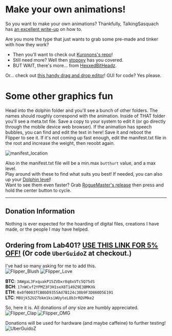 # Make your own animations!

So you want to make your own animations? Thankfully, TalkingSasquach has [an excellent write-up](https://github.com/skizzophrenic/Talking-Sasquach) on how to.

Are you more the type that just wants to grab some pre-made and tinker with how they work?<br>
- Then you'll want to check out [Kuronons's repo](https://github.com/Kuronons/FZ_graphics)!<br>
- Still need more? Well then [stopoxy](https://github.com/stopoxy/FZAnimations) has you covered.
- BUT WAIT, there's more... from [HexxedBitHeadz](https://github.com/HexxedBitHeadz/FlipperZeroWallpaper).

Or... check out [this handy drag and drop editor](https://ilin.pt/stuff/fui-editor/)! GUI for code? Yes please.

# Some other graphics fun
Head into the dolphin folder and you'll see a bunch of other folders. The names should roughly correspond with the animation. Inside of THAT folder you'll see a meta.txt file. Save a copy to your system to edit it (or go directly through the mobile device web browser). If the animation has speech bubbles, you can find and edit the text in here! Save it and reboot the Flipper to see it. If it's not coming up fast enough, edit the manifest.txt file in the root and increase the weight, then reoobt again.

![manifest_location](https://user-images.githubusercontent.com/57457139/174727907-6547e3fc-fe2c-4968-be99-d6ff8279bda9.png)

Also in the manifest.txt file will be a min.max `butthurt` value, and a max level.<br>
Play around with these to find what suits you best! If needed, you can also up your [Dolphin level](https://github.com/UberGuidoZ/Flipper/tree/main/Dolphin_Level)!<br>
Want to see them even faster? Grab [RogueMaster's release](https://github.com/RogueMaster/flipperzero-firmware-wPlugins/releases) then press and hold the center button to cycle.

-----

## Donation Information

Nothing is ever expected for the hoarding of digital files, creations I have made, or the people I may have helped.

## Ordering from Lab401? [USE THIS LINK FOR 5% OFF!](https://lab401.com/r?id=vsmgoc) (Or code `UberGuidoZ` at checkout.)

I've had so many asking for me to add this.<br>
![Flipper_Blush](https://user-images.githubusercontent.com/57457139/183561666-4424a3cc-679b-4016-a368-24f7e7ad0a88.jpg) ![Flipper_Love](https://user-images.githubusercontent.com/57457139/183561692-381d37bd-264f-4c88-8877-e58d60d9be6e.jpg)

**BTC**: `3AWgaL3FxquakP15ZVDxr8q8xVTc5Q75dS`<br>
**BCH**: `17nWCvf2YPMZ3F3H1seX8T149Z9E3BMKXk`<br>
**ETH**: `0x0f0003fCB0bD9355Ad7B124c30b9F3D860D5E191`<br>
**LTC**: `M8Ujk52U27bkm1ksiWUyteL8b3rRQVMke2`

So, here it is. All donations of *any* size are humbly appreciated.<br>
![Flipper_Clap](https://user-images.githubusercontent.com/57457139/183561789-2e853ede-8ef7-41e8-a67c-716225177e5d.jpg) ![Flipper_OMG](https://user-images.githubusercontent.com/57457139/183561787-e21bdc1e-b316-4e67-b327-5129503d0313.jpg)

Donations will be used for hardware (and maybe caffeine) to further testing!<br>
![UberGuidoZ](https://cdn.discordapp.com/emojis/1000632669622767686.gif)
